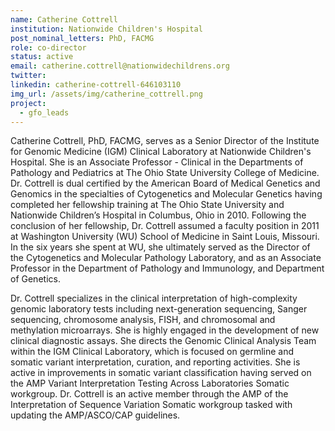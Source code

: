 ```yaml
---
name: Catherine Cottrell
institution: Nationwide Children's Hospital
post_nominal_letters: PhD, FACMG
role: co-director
status: active
email: catherine.cottrell@nationwidechildrens.org
twitter:
linkedin: catherine-cottrell-646103110
img_url: /assets/img/catherine_cottrell.png
project:
  - gfo_leads
---
```

Catherine Cottrell, PhD, FACMG, serves as a Senior Director of the Institute for Genomic Medicine (IGM) Clinical Laboratory at Nationwide Children's Hospital. She is an Associate Professor - Clinical in the Departments of Pathology and Pediatrics at The Ohio State University College of Medicine. Dr. Cottrell is dual certified by the American Board of Medical Genetics and Genomics in the specialties of Cytogenetics and Molecular Genetics having completed her fellowship training at The Ohio State University and Nationwide Children’s Hospital in Columbus, Ohio in 2010. Following the conclusion of her fellowship, Dr. Cottrell assumed a faculty position in 2011 at Washington University (WU) School of Medicine in Saint Louis, Missouri. In the six years she spent at WU, she ultimately served as the Director of the Cytogenetics and Molecular Pathology Laboratory, and as an Associate Professor in the Department of Pathology and Immunology, and Department of Genetics.

Dr. Cottrell specializes in the clinical interpretation of high-complexity genomic laboratory tests including next-generation sequencing, Sanger sequencing, chromosome analysis, FISH, and chromosomal and methylation microarrays. She is highly engaged in the development of new clinical diagnostic assays. She directs the Genomic Clinical Analysis Team within the IGM Clinical Laboratory, which is focused on germline and somatic variant interpretation, curation, and reporting activities. She is active in improvements in somatic variant classification having served on the AMP Variant Interpretation Testing Across Laboratories Somatic workgroup. Dr. Cottrell is an active member through the AMP of the Interpretation of Sequence Variation Somatic workgroup tasked with updating the AMP/ASCO/CAP guidelines.

